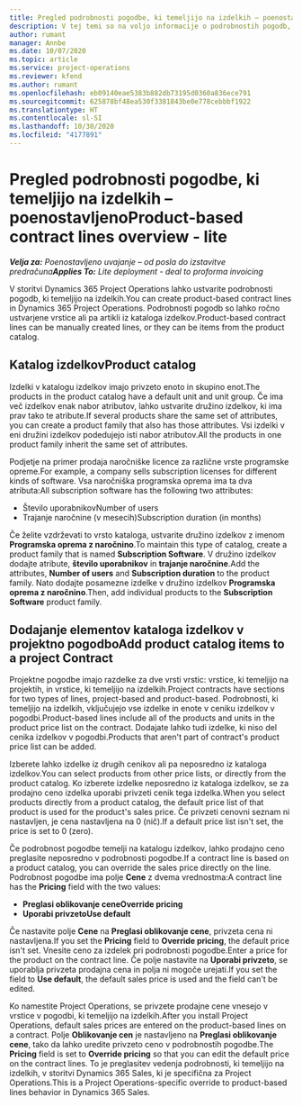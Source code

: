 ```yaml
---
title: Pregled podrobnosti pogodbe, ki temeljijo na izdelkih – poenostavljeno
description: V tej temi so na voljo informacije o podrobnostih pogodb, ki temeljijo na izdelkih.
author: rumant
manager: Annbe
ms.date: 10/07/2020
ms.topic: article
ms.service: project-operations
ms.reviewer: kfend
ms.author: rumant
ms.openlocfilehash: eb09140eae5383b882db73195d0360a836ece791
ms.sourcegitcommit: 625878bf48ea530f3381843be0e778cebbbf1922
ms.translationtype: HT
ms.contentlocale: sl-SI
ms.lasthandoff: 10/30/2020
ms.locfileid: "4177891"
---
```

# <a name="product-based-contract-lines-overview---lite"></a><span data-ttu-id="951a3-103">Pregled podrobnosti pogodbe, ki temeljijo na izdelkih – poenostavljeno</span><span class="sxs-lookup"><span data-stu-id="951a3-103">Product-based contract lines overview - lite</span></span>

<span data-ttu-id="951a3-104">_**Velja za:** Poenostavljeno uvajanje – od posla do izstavitve predračuna_</span><span class="sxs-lookup"><span data-stu-id="951a3-104">_**Applies To:** Lite deployment - deal to proforma invoicing_</span></span>

<span data-ttu-id="951a3-105">V storitvi Dynamics 365 Project Operations lahko ustvarite podrobnosti pogodb, ki temeljijo na izdelkih.</span><span class="sxs-lookup"><span data-stu-id="951a3-105">You can create product-based contract lines in Dynamics 365 Project Operations.</span></span> <span data-ttu-id="951a3-106">Podrobnosti pogodb so lahko ročno ustvarjene vrstice ali pa artikli iz kataloga izdelkov.</span><span class="sxs-lookup"><span data-stu-id="951a3-106">Product-based contract lines can be manually created lines, or they can be items from the product catalog.</span></span>

## <a name="product-catalog"></a><span data-ttu-id="951a3-107">Katalog izdelkov</span><span class="sxs-lookup"><span data-stu-id="951a3-107">Product catalog</span></span>

<span data-ttu-id="951a3-108">Izdelki v katalogu izdelkov imajo privzeto enoto in skupino enot.</span><span class="sxs-lookup"><span data-stu-id="951a3-108">The products in the product catalog have a default unit and unit group.</span></span> <span data-ttu-id="951a3-109">Če ima več izdelkov enak nabor atributov, lahko ustvarite družino izdelkov, ki ima prav tako te atribute.</span><span class="sxs-lookup"><span data-stu-id="951a3-109">If several products share the same set of attributes, you can create a product family that also has those attributes.</span></span> <span data-ttu-id="951a3-110">Vsi izdelki v eni družini izdelkov podedujejo isti nabor atributov.</span><span class="sxs-lookup"><span data-stu-id="951a3-110">All the products in one product family inherit the same set of attributes.</span></span>

<span data-ttu-id="951a3-111">Podjetje na primer prodaja naročniške licence za različne vrste programske opreme.</span><span class="sxs-lookup"><span data-stu-id="951a3-111">For example, a company sells subscription licenses for different kinds of software.</span></span> <span data-ttu-id="951a3-112">Vsa naročniška programska oprema ima ta dva atributa:</span><span class="sxs-lookup"><span data-stu-id="951a3-112">All subscription software has the following two attributes:</span></span>

- <span data-ttu-id="951a3-113">Število uporabnikov</span><span class="sxs-lookup"><span data-stu-id="951a3-113">Number of users</span></span>
- <span data-ttu-id="951a3-114">Trajanje naročnine (v mesecih)</span><span class="sxs-lookup"><span data-stu-id="951a3-114">Subscription duration (in months)</span></span>

<span data-ttu-id="951a3-115">Če želite vzdrževati to vrsto kataloga, ustvarite družino izdelkov z imenom **Programska oprema z naročnino**.</span><span class="sxs-lookup"><span data-stu-id="951a3-115">To maintain this type of catalog, create a product family that is named **Subscription Software**.</span></span> <span data-ttu-id="951a3-116">V družino izdelkov dodajte atribute, **število uporabnikov** in **trajanje naročnine**.</span><span class="sxs-lookup"><span data-stu-id="951a3-116">Add the attributes, **Number of users** and **Subscription duration** to the product family.</span></span> <span data-ttu-id="951a3-117">Nato dodajte posamezne izdelke v družino izdelkov **Programska oprema z naročnino**.</span><span class="sxs-lookup"><span data-stu-id="951a3-117">Then, add individual products to the **Subscription Software** product family.</span></span>

## <a name="add-product-catalog-items-to-a-project-contract"></a><span data-ttu-id="951a3-118">Dodajanje elementov kataloga izdelkov v projektno pogodbo</span><span class="sxs-lookup"><span data-stu-id="951a3-118">Add product catalog items to a project Contract</span></span>

<span data-ttu-id="951a3-119">Projektne pogodbe imajo razdelke za dve vrsti vrstic: vrstice, ki temeljijo na projektih, in vrstice, ki temeljijo na izdelkih.</span><span class="sxs-lookup"><span data-stu-id="951a3-119">Project contracts have sections for two types of lines, project-based and product-based.</span></span> <span data-ttu-id="951a3-120">Podrobnosti, ki temeljijo na izdelkih, vključujejo vse izdelke in enote v ceniku izdelkov v pogodbi.</span><span class="sxs-lookup"><span data-stu-id="951a3-120">Product-based lines include all of the products and units in the product price list on the contract.</span></span> <span data-ttu-id="951a3-121">Dodajate lahko tudi izdelke, ki niso del cenika izdelkov v pogodbi.</span><span class="sxs-lookup"><span data-stu-id="951a3-121">Products that aren't part of contract's product price list can be added.</span></span>

<span data-ttu-id="951a3-122">Izberete lahko izdelke iz drugih cenikov ali pa neposredno iz kataloga izdelkov.</span><span class="sxs-lookup"><span data-stu-id="951a3-122">You can select products from other price lists, or directly from the product catalog.</span></span> <span data-ttu-id="951a3-123">Ko izberete izdelke neposredno iz kataloga izdelkov, se za prodajno ceno izdelka uporabi privzeti cenik tega izdelka.</span><span class="sxs-lookup"><span data-stu-id="951a3-123">When you select products directly from a product catalog, the default price list of that product is used for the product's sales price.</span></span> <span data-ttu-id="951a3-124">Če privzeti cenovni seznam ni nastavljen, je cena nastavljena na 0 (nič).</span><span class="sxs-lookup"><span data-stu-id="951a3-124">If a default price list isn't set, the price is set to 0 (zero).</span></span>

<span data-ttu-id="951a3-125">Če podrobnost pogodbe temelji na katalogu izdelkov, lahko prodajno ceno preglasite neposredno v podrobnosti pogodbe.</span><span class="sxs-lookup"><span data-stu-id="951a3-125">If a contract line is based on a product catalog, you can override the sales price directly on the line.</span></span> <span data-ttu-id="951a3-126">Podrobnost pogodbe ima polje **Cene** z dvema vrednostma:</span><span class="sxs-lookup"><span data-stu-id="951a3-126">A contract line has the **Pricing** field with the two values:</span></span>

- <span data-ttu-id="951a3-127">**Preglasi oblikovanje cene**</span><span class="sxs-lookup"><span data-stu-id="951a3-127">**Override pricing**</span></span>
- <span data-ttu-id="951a3-128">**Uporabi privzeto**</span><span class="sxs-lookup"><span data-stu-id="951a3-128">**Use default**</span></span>

<span data-ttu-id="951a3-129">Če nastavite polje **Cene** na **Preglasi oblikovanje cene**, privzeta cena ni nastavljena.</span><span class="sxs-lookup"><span data-stu-id="951a3-129">If you set the **Pricing** field to **Override pricing**, the default price isn't set.</span></span> <span data-ttu-id="951a3-130">Vnesite ceno za izdelek pri podrobnosti pogodbe.</span><span class="sxs-lookup"><span data-stu-id="951a3-130">Enter a price for the product on the contract line.</span></span> <span data-ttu-id="951a3-131">Če polje nastavite na **Uporabi privzeto**, se uporablja privzeta prodajna cena in polja ni mogoče urejati.</span><span class="sxs-lookup"><span data-stu-id="951a3-131">If you set the field to **Use default**, the default sales price is used and the field can't be edited.</span></span>

<span data-ttu-id="951a3-132">Ko namestite Project Operations, se privzete prodajne cene vnesejo v vrstice v pogodbi, ki temeljijo na izdelkih.</span><span class="sxs-lookup"><span data-stu-id="951a3-132">After you install Project Operations, default sales prices are entered on the product-based lines on a contract.</span></span> <span data-ttu-id="951a3-133">Polje **Oblikovanje cen** je nastavljeno na **Preglasi oblikovanje cene**, tako da lahko uredite privzeto ceno v podrobnostih pogodbe.</span><span class="sxs-lookup"><span data-stu-id="951a3-133">The **Pricing** field is set to **Override pricing** so that you can edit the default price on the contract lines.</span></span> <span data-ttu-id="951a3-134">To je preglasitev vedenja podrobnosti, ki temeljijo na izdelkih, v storitvi Dynamics 365 Sales, ki je specifična za Project Operations.</span><span class="sxs-lookup"><span data-stu-id="951a3-134">This is a Project Operations-specific override to product-based lines behavior in Dynamics 365 Sales.</span></span>
